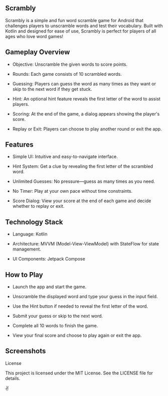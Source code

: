 ## Scrambly


Scrambly is a simple and fun word scramble game for Android that challenges players to unscramble words and test 
their vocabulary. Built with Kotlin and designed for ease of use, Scrambly is perfect for players of all ages who 
love word games!

Gameplay Overview
-----------------

* Objective: Unscramble the given words to score points.

* Rounds: Each game consists of 10 scrambled words.

* Guessing: Players can guess the word as many times as they want or skip to the next word if they get stuck.

* Hint: An optional hint feature reveals the first letter of the word to assist players.

* Scoring: At the end of the game, a dialog appears showing the player's score.

* Replay or Exit: Players can choose to play another round or exit the app.

Features
--------

* Simple UI: Intuitive and easy-to-navigate interface.

* Hint System: Get a clue by revealing the first letter of the scrambled word.

* Unlimited Guesses: No pressure—guess as many times as you need.

* No Timer: Play at your own pace without time constraints.

* Score Dialog: View your score at the end of each game and decide whether to replay or exit.

Technology Stack
----------------

* Language: Kotlin

* Architecture: MVVM (Model-View-ViewModel) with StateFlow for state management.

* UI Components: Jetpack Compose

How to Play
-----------

* Launch the app and start the game.

* Unscramble the displayed word and type your guess in the input field.

* Use the Hint button if needed to reveal the first letter of the word.

* Submit your guess or skip to the next word.

* Complete all 10 words to finish the game.

* View your final score and choose to play again or exit the app.

Screenshots
-----------


License

This project is licensed under the MIT License. See the LICENSE file for details.

✌️

